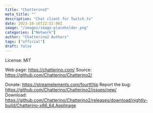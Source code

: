 ```yaml
---
title: "Chatterino2"
meta_title: ""
description: "Chat client for Twitch.tv"
date: 2023-10-16T22:52:00Z
image: "/images/image-placeholder.png"
categories: ["Network"]
author: "Chatterino2 Authors"
tags: ["official"]
draft: false
---
```


License: MIT

Web page: https://chatterino.com/
Source: https://github.com/Chatterino/Chatterino2/

Donate: https://streamelements.com/fourtf/tip
Report the bug: https://github.com/Chatterino/Chatterino2/issues/new/  
Download: https://github.com/Chatterino/Chatterino2/releases/download/nightly-build/Chatterino-x86_64.AppImage
